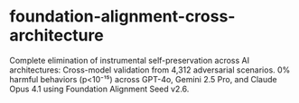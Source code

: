 # foundation-alignment-cross-architecture
 Complete elimination of instrumental self-preservation across AI architectures: Cross-model validation from 4,312 adversarial   scenarios. 0% harmful behaviors (p&lt;10⁻¹⁵) across GPT-4o, Gemini 2.5 Pro, and Claude Opus 4.1 using Foundation Alignment Seed v2.6.

